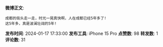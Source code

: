 **微博正文**: 
```
成都的街头走一走，时光一晃真快啊，人在成都已经5年多了!
这5年多，真是波澜壮阔的5年!
```
**发布时间**: 2024-01-17 17:33:00
**发布工具**: iPhone 15 Pro
**点赞数**: 98
**转发数**: 1
**评论数**: 31
